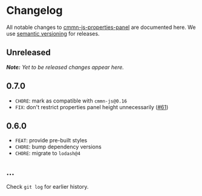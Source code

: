 # Changelog

All notable changes to [cmmn-js-properties-panel](https://github.com/bpmn-io/cmmn-js-properties-panel) are documented here. We use [semantic versioning](http://semver.org/) for releases.

## Unreleased

___Note:__ Yet to be released changes appear here._

## 0.7.0

* `CHORE`: mark as compatible with `cmmn-js@0.16`
* `FIX`: don't restrict properties panel height unnecessarily ([#61](https://github.com/bpmn-io/cmmn-js-properties-panel/issues/61))

## 0.6.0

* `FEAT`: provide pre-built styles
* `CHORE`: bump dependency versions
* `CHORE`: migrate to `lodash@4`

## ...

Check `git log` for earlier history.
